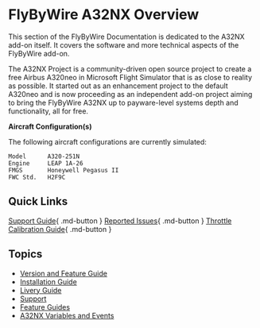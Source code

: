 # FlyByWire A32NX Overview

This section of the FlyByWire Documentation is dedicated to the A32NX add-on itself. It covers the software and more technical aspects of the FlyByWire add-on.

The A32NX Project is a community-driven open source project to create a free Airbus A320neo in Microsoft Flight Simulator that is as close to reality as possible. It started out as an enhancement project to the default A320neo and is now proceeding as an independent add-on project aiming to bring the FlyByWire A32NX up to payware-level systems depth and functionality, all for free.

**Aircraft Configuration(s)**

The following aircraft configurations are currently simulated:

```
Model      A320-251N
Engine     LEAP 1A-26
FMGS       Honeywell Pegasus II
FWC Std.   H2F9C
```

## Quick Links

[Support Guide](support/index.md){ .md-button }
[Reported Issues](support/reported-issues.md){ .md-button }
[Throttle Calibration Guide](feature-guides/flyPad/throttle-calibration.md){ .md-button }

##  Topics

- [Version and Feature Guide](fbw-versions.md)
- [Installation Guide](installation.md)
- [Livery Guide](liveries.md)
- [Support](support/index.md)
- [Feature Guides](feature-guides/)
- [A32NX Variables and Events](a32nx-api)



